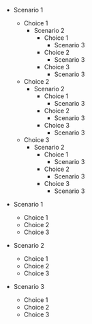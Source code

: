 - Scenario 1
  - Choice 1
    - Scenario 2
      - Choice 1
        - Scenario 3
      - Choice 2
        - Scenario 3
      - Choice 3
        - Scenario 3
  - Choice 2
    - Scenario 2
      - Choice 1
        - Scenario 3
      - Choice 2
        - Scenario 3
      - Choice 3
        - Scenario 3
  - Choice 3
    - Scenario 2
      - Choice 1
        - Scenario 3
      - Choice 2
        - Scenario 3
      - Choice 3
        - Scenario 3






- Scenario 1
  - Choice 1
  - Choice 2
  - Choice 3
- Scenario 2
  - Choice 1
  - Choice 2
  - Choice 3
- Scenario 3
  - Choice 1
  - Choice 2
  - Choice 3

